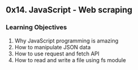<h2>0x14. JavaScript - Web scraping</h2>

<h3>Learning Objectives</h3>

<ol>
<li>Why JavaScript programming is amazing</li>
<li>How to manipulate JSON data</li>
<li>How to use request and fetch API</li>
<li>How to read and write a file using fs module</li>
</ol>
